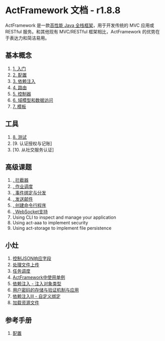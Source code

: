 # ActFramework 文档 - r1.8.8

ActFramework 是一款[高性能 Java 全栈框架](https://www.techempower.com/benchmarks/#section=data-r15&hw=cl&test=fortune&l=hra0e7&c=4&o=4)，用于开发传统的 MVC 应用或 RESTful 服务。和其他现有 MVC/RESTful 框架相比，ActFramework 的优势在于表达力和简洁易用。

<meta-block>

<wip>

## 基本概念

1. [1. 入门](get_start.md)
1. [2. 配置](configuration.md)
1. [3. 依赖注入](di.md)
1. [4. 路由](routing.md)
1. [5. 控制器](controller.md)
1. [6. 域模型和数据访问](model.md)
1. [7. 模板](templating.md)

## 工具

1. [8. 测试](test.md)
1. [9. 认证授权与记账]
1. [10. 从社交服务认证]

## 高级课题

1. [. 拦截器](interceptor.md)
1. [. 作业调度](job.md)
1. [. 事件绑定与分发](event.md)
1. [. 发送邮件](email.md)
1. [. 创建命令行程序](cli.md)
1. [. WebSocket支持](websocket.md)
1. Using CLI to inspect and manage your application
1. Using act-aaa to implement security
1. Using act-storage to implement file persistence

## 小灶

1. [控制JSON响应字段](recipe/json-response.md)
1. [处理文件上传](recipe/file-upload.md)
1. [任务调度](recipe/job-schedule.md)
1. [ActFramework中使用单例](recipe/singleton.md)
1. [依赖注入 - 注入对象类型](recipe/di-inject-type.md)
1. [用户密码的存储与验证机制与应用](recipe/user-password-hash.md)
1. [依赖注入III - 自定义绑定](recipe/di-binding.md)
1. [加载资源文件](recipe/resource_loading.md)

## 参考手册

1. [配置](configuration.md)

<new-page>
